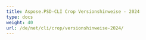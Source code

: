 ```yaml
---
title: Aspose.PSD-CLI Crop Versionshinweise - 2024
type: docs
weight: 40
url: /de/net/cli/crop/versionshinweise-2024/
---
```


